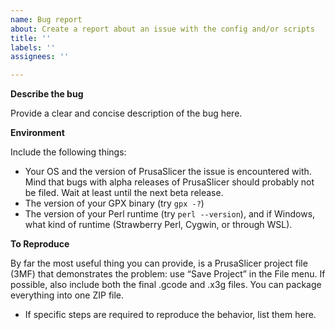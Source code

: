 ```yaml
---
name: Bug report
about: Create a report about an issue with the config and/or scripts
title: ''
labels: ''
assignees: ''

---
```


**Describe the bug**

Provide a clear and concise description of the bug here.

**Environment**

Include the following things:
* Your OS and the version of PrusaSlicer the issue is encountered with.
  Mind that bugs with alpha releases of PrusaSlicer should probably not be filed. Wait at least until the next beta release.
* The version of your GPX binary (try `gpx -?`)
* The version of your Perl runtime (try `perl --version`), and if Windows, what kind of runtime (Strawberry Perl, Cygwin, or through WSL).

**To Reproduce**

By far the most useful thing you can provide, is a PrusaSlicer project file (3MF) that demonstrates the problem: use “Save Project” in the File menu. If possible, also include both the final .gcode and .x3g files. You can package everything into one ZIP file.

* If specific steps are required to reproduce the behavior, list them here.
